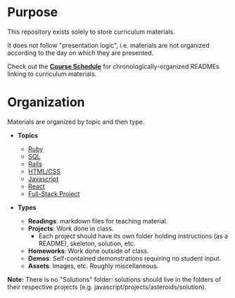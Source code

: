 [schedule]: course

# Purpose

This repository exists solely to store curriculum materials.

It does not follow "presentation logic", i.e. materials are not organized according to the day on which they are presented.

Check out the [**Course Schedule**][schedule] for chronologically-organized READMEs linking to curriculum materials.

# Organization

Materials are organized by topic and then type.

* **Topics**
	* [Ruby][ruby]
	* [SQL][sql]
	* [Rails][rails]
	* [HTML/CSS][html-css]
	* [Javascript][js]
	* [React][react]
	* [Full-Stack Project][full-stack-project]

* **Types**   
	* **Readings**: markdown files for teaching material.   
	* **Projects**: Work done in class.
		* Each project should have its own folder holding instructions (as a README), skeleton, solution, etc.
	* **Homeworks**: Work done outside of class.
	* **Demos**: Self-contained demonstrations requiring no student input.
	* **Assets**: Images, etc. Roughly miscellaneous.

**Note:** There is no "Solutions" folder: solutions should live in the folders of their respective projects (e.g. javascript/projects/asteroids/solution).

[ruby]: ./curriculum/tree/master/ruby
[sql]: ./sql
[rails]: ./rails
[js]: ./javascript
[react]: ./react
[html-css]: ./html-css
[full-stack-project]: ./full-stack-project
